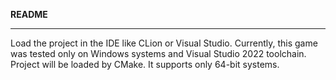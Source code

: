 **README**

---

Load the project in the IDE like CLion or Visual Studio. Currently, this game was tested only on Windows systems and
Visual Studio 2022 toolchain. Project will be loaded by CMake. It supports only 64-bit systems.